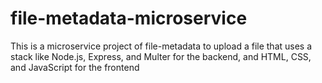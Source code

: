 # file-metadata-microservice
This is a microservice project of file-metadata to upload a file that uses a stack like Node.js, Express, and Multer for the backend, and HTML, CSS, and JavaScript for the frontend
